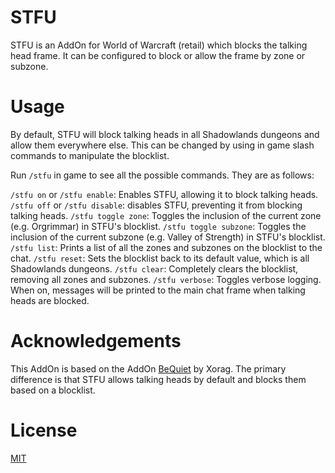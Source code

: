 # STFU

STFU is an AddOn for World of Warcraft (retail) which blocks the talking head frame. It can be configured to block or allow the frame by zone or subzone.

# Usage

By default, STFU will block talking heads in all Shadowlands dungeons and allow them everywhere else.
This can be changed by using in game slash commands to manipulate the blocklist.

Run `/stfu` in game to see all the possible commands. They are as follows:

`/stfu on` or `/stfu enable`: Enables STFU, allowing it to block talking heads.
`/stfu off` or `/stfu disable`: disables STFU, preventing it from blocking talking heads.
`/stfu toggle zone`: Toggles the inclusion of the current zone (e.g. Orgrimmar) in STFU's blocklist.
`/stfu toggle subzone`: Toggles the inclusion of the current subzone (e.g. Valley of Strength) in STFU's blocklist.
`/stfu list`: Prints a list of all the zones and subzones on the blocklist to the chat.
`/stfu reset`: Sets the blocklist back to its default value, which is all Shadowlands dungeons.
`/stfu clear`: Completely clears the blocklist, removing all zones and subzones.
`/stfu verbose`: Toggles verbose logging. When on, messages will be printed to the main chat frame when talking heads are blocked.

# Acknowledgements

This AddOn is based on the AddOn [BeQuiet](https://github.com/Xorag/BeQuiet) by Xorag.
The primary difference is that STFU allows talking heads by default and blocks them based on a blocklist.

# License

[MIT](https://choosealicense.com/licenses/mit/)

